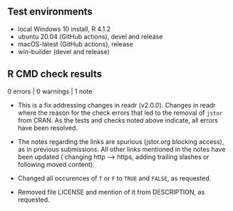 ## Test environments
* local Windows 10 install, R 4.1.2
* ubuntu 20.04 (GitHub actions), devel and release
* macOS-latest (GitHub actions), release
* win-builder (devel and release)

## R CMD check results

0 errors | 0 warnings | 1 note

* This is a fix addressing changes in readr (v2.0.0). Changes in readr where the
reason for the check errors that led to the removal of `jstor` from CRAN.
As the tests and checks noted above indicate, all errors have been resolved.

* The notes regarding the links are spurious (jstor.org blocking access), as in
previous submissions. All other links mentioned in the notes have been updated (
changing http --> https, adding trailing slashes or following moved content).

* Changed all occurences of `T` or `F` to `TRUE` and `FALSE`, as requested.

* Removed file LICENSE and mention of it from DESCRIPTION, as requested.


